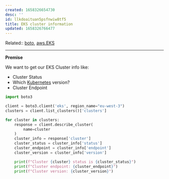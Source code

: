 ```yaml
---
created: 1658326654730
desc: ''
id: llkdoaituan5psfnwiw8tf5
title: EKS cluster information
updated: 1658326766477
---
```

   
Related::  [boto](../devlog/boto.md), [aws.EKS](../devlog/aws.EKS.md)   
   
   
---   
   
**Premise**   
   
We want to get our EKS Cluster info like:   
   
   
- Cluster Status   
- Which [Kubernetes](../devlog/kubernetes.md) version?   
- Cluster Endpoint   
   
```py
import boto3

client = boto3.client('eks', region_name="eu-west-3")
clusters = client.list_clusters()['clusters']

for cluster in clusters:
    response = client.describe_cluster(
        name=cluster
    )
    cluster_info = response['cluster']
    cluster_status = cluster_info['status']
    cluster_endpoint = cluster_info['endpoint']
    cluster_version = cluster_info['version']

    print(f"Cluster {cluster} status is {cluster_status}")
    print(f"Cluster endpoint: {cluster_endpoint}")
    print(f"Cluster version: {cluster_version}")
```
